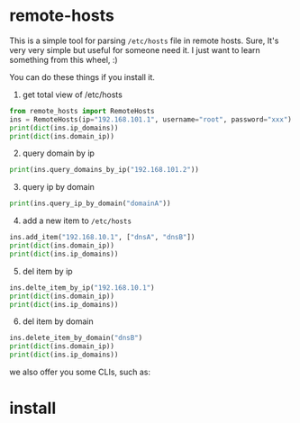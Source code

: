 # remote-hosts

This is a simple tool for parsing `/etc/hosts` file in remote hosts.
Sure, It's very very simple but useful for someone need it. I just want to learn something from this wheel, :)

You can do these things if you install it.

1. get total view of /etc/hosts

```python
from remote_hosts import RemoteHosts
ins = RemoteHosts(ip="192.168.101.1", username="root", password="xxx")
print(dict(ins.ip_domains))
print(dict(ins.domain_ip))
```

2. query domain by ip

```python
print(ins.query_domains_by_ip("192.168.101.2"))
```

3. query ip by domain

```python
print(ins.query_ip_by_domain("domainA"))
```

4. add a new item to `/etc/hosts`

```python
ins.add_item("192.168.10.1", ["dnsA", "dnsB"])
print(dict(ins.domain_ip))
print(dict(ins.ip_domains))
```

5. del item by ip

```python
ins.delte_item_by_ip("192.168.10.1")
print(dict(ins.domain_ip))
print(dict(ins.ip_domains))
```

6. del item by domain

```python
ins.delete_item_by_domain("dnsB")
print(dict(ins.domain_ip))
print(dict(ins.ip_domains))
```

we also offer you some CLIs, such as:

# install
